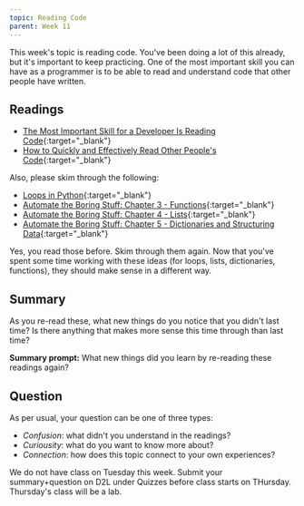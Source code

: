 ```yaml
---
topic: Reading Code
parent: Week 11
---
```


This week's topic is reading code. You've been doing a lot of this already, but it's important to keep practicing. One of the most important skill you can have as a programmer is to be able to read and understand code that other people have written.

## Readings

* [The Most Important Skill for a Developer Is Reading Code](https://medium.com/teawithtechies/the-most-important-skill-for-developers-is-reading-code-f5fcc5759f72){:target="_blank"} 
* [How to Quickly and Effectively Read Other People's Code](https://selftaughtcoders.com/how-to-quickly-and-effectively-read-other-peoples-code/){:target="_blank"}

Also, please skim through the following:

* [Loops in Python](https://www.geeksforgeeks.org/loops-in-python/){:target="_blank"}
* [Automate the Boring Stuff: Chapter 3 - Functions](https://automatetheboringstuff.com/chapter3/){:target="_blank"}
* [Automate the Boring Stuff: Chapter 4 - Lists](https://automatetheboringstuff.com/chapter4/){:target="_blank"}
* [Automate the Boring Stuff: Chapter 5 - Dictionaries and Structuring Data](https://automatetheboringstuff.com/chapter5/){:target="_blank"}

Yes, you read those before. Skim through them again. Now that you've spent some time working with these ideas (for loops, lists, dictionaries, functions), they should make sense in a different way.  

## Summary

As you re-read these, what new things do you notice that you didn't last time?  Is there anything that makes more sense
this time through than last time?

**Summary prompt:** What new things did you learn by re-reading these readings again?

## Question

As per usual, your question can be one of three types:
* *Confusion*: what didn't you understand in the readings?
* *Curiousity*: what do you want to know more about?
* *Connection*: how does this topic connect to your own experiences?

We do not have class on Tuesday this week. Submit your summary+question on D2L under Quizzes before class starts on THursday. Thursday's class will be a lab.

